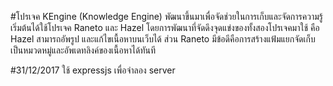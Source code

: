 #โปรเจค KEngine (Knowledge Engine)
พัฒนาขึ้นมาเพื่อจัดช่วยในการเก็บและจัดการความรู้ เริ่มต้นได้ใช้โปรเจค Raneto และ Hazel โดยการพัฒนาที่จัดดึงจุดแข่งของทั้งสองโปรเจคมาใช้ คือ
Hazel สามารถอัพรูป และแก้ไขเนื้อหาบนเว็บได้
ส่วน Raneto มีข้อดีคือการสร้างแฟ้มแยกจัดเก็บเป็นหมวดหมู่และอัพเดทลิงค์ของเนื้อหาได้ทันที


#31/12/2017
ใช้ expressjs เพื่อจำลอง server